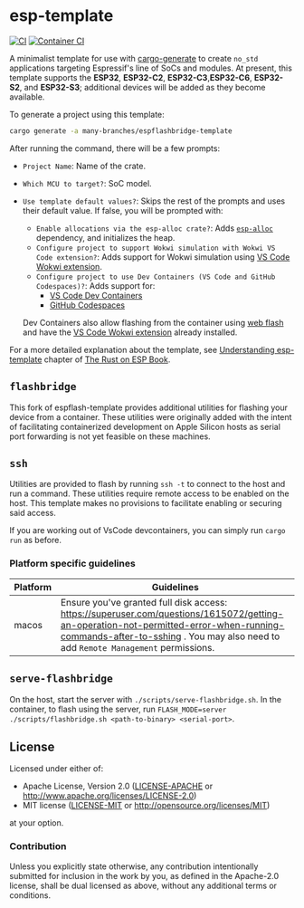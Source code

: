# esp-template
[![CI](https://github.com/esp-rs/esp-template/actions/workflows/ci.yml/badge.svg)](https://github.com/esp-rs/esp-template/actions/workflows/ci.yml)
[![Container CI](https://github.com/esp-rs/esp-template/actions/workflows/ci_docker.yml/badge.svg)](https://github.com/esp-rs/esp-template/actions/workflows/ci_docker.yml)

A minimalist template for use with [cargo-generate] to create `no_std` applications targeting Espressif's line of SoCs and modules. At present, this template supports the **ESP32**, **ESP32-C2**, **ESP32-C3**,**ESP32-C6**, **ESP32-S2**, and **ESP32-S3**; additional devices will be added as they become available.

To generate a project using this template:

```bash
cargo generate -a many-branches/espflashbridge-template
```

After running the command, there will be a few prompts:
- `Project Name`: Name of the crate.
- `Which MCU to target?`: SoC model.
- `Use template default values?`: Skips the rest of the prompts and uses their default value. If false, you will be prompted with:
  - `Enable allocations via the esp-alloc crate?`: Adds [`esp-alloc`] dependency, and initializes the heap.
  - `Configure project to support Wokwi simulation with Wokwi VS Code extension?`: Adds support for Wokwi simulation using [VS Code Wokwi extension].
  - `Configure project to use Dev Containers (VS Code and GitHub Codespaces)?`: Adds support for:
     -  [VS Code Dev Containers]
     -  [GitHub Codespaces]

   Dev Containers also allow flashing from the container using [web flash] and have the [VS Code Wokwi extension] already installed.

For a more detailed explanation about the template, see [Understanding esp-template] chapter of [The Rust on ESP Book].

[cargo-generate]: https://github.com/cargo-generate/cargo-generate
[`esp-alloc`]: https://github.com/esp-rs/esp-alloc
[VS Code Dev Containers]: https://code.visualstudio.com/docs/remote/containers#_quick-start-open-an-existing-folder-in-a-container
[GitHub Codespaces]: https://docs.github.com/en/codespaces/developing-in-codespaces/creating-a-codespace
[Wokwi simulator]: https://wokwi.com/
[VS Code Wokwi extension]: https://marketplace.visualstudio.com/items?itemName=wokwi.wokwi-vscode
[web flash]: https://github.com/bjoernQ/esp-web-flash-server
[Understanding esp-template]: https://esp-rs.github.io/book/writing-your-own-application/no-std-applications/understanding-esp-template.html
[The Rust on ESP Book]: https://esp-rs.github.io/book/

## `flashbridge`
This fork of espflash-template provides additional utilities for flashing your device from a container. These utilities were originally added with the intent of facilitating containerized development on Apple Silicon hosts as serial port forwarding is not yet feasible on these machines.

## `ssh`
Utilities are provided to flash by running `ssh -t` to connect to the host and run a command. These utilities require remote access to be enabled on the host. This template makes no provisions to facilitate enabling or securing said access.

If you are working out of VsCode devcontainers, you can simply run `cargo run` as before. 

### Platform specific guidelines
| Platform | Guidelines |
|-----------------|-----------------|
| macos | Ensure you've granted full disk access: https://superuser.com/questions/1615072/getting-an-operation-not-permitted-error-when-running-commands-after-to-sshing . You may also need to add `Remote Management` permissions. |


## `serve-flashbridge`
On the host, start the server with `./scripts/serve-flashbridge.sh`. In the container, to flash using the server, run `FLASH_MODE=server ./scripts/flashbridge.sh <path-to-binary> <serial-port>`. 


## License

Licensed under either of:

- Apache License, Version 2.0 ([LICENSE-APACHE](LICENSE-APACHE) or http://www.apache.org/licenses/LICENSE-2.0)
- MIT license ([LICENSE-MIT](LICENSE-MIT) or http://opensource.org/licenses/MIT)

at your option.

### Contribution

Unless you explicitly state otherwise, any contribution intentionally submitted for inclusion in
the work by you, as defined in the Apache-2.0 license, shall be dual licensed as above, without
any additional terms or conditions.
